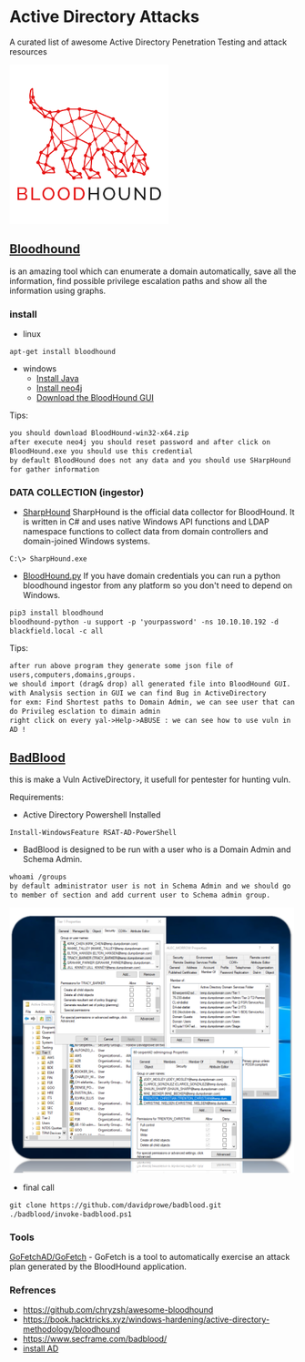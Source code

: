 # Active Directory Attacks
A curated list of awesome Active Directory Penetration Testing and attack resources


<img src="img/bg.png" />

## [Bloodhound](https://github.com/BloodHoundAD/BloodHound)
is an amazing tool which can enumerate a domain automatically, save all the information, find possible privilege escalation paths and show all the information using graphs.

### install 
* linux 
```
apt-get install bloodhound
```

* windows
  * [Install Java](https://www.oracle.com/java/technologies/javase-jdk11-downloads.html)
  * [Install neo4j](https://neo4j.com/download-center/#community)
  * [Download the BloodHound GUI](https://github.com/BloodHoundAD/BloodHound/releases)

Tips:
```
you should download BloodHound-win32-x64.zip
after execute neo4j you should reset password and after click on BloodHound.exe you should use this credential
by default BloodHound does not any data and you should use SHarpHound for gather information
```

### DATA COLLECTION (ingestor)
* [SharpHound](https://github.com/BloodHoundAD/BloodHound/tree/master/Collectors) SharpHound is the official data collector for BloodHound. It is written in C# and uses native Windows API functions and LDAP namespace functions to collect data from domain controllers and domain-joined Windows systems. 
```
C:\> SharpHound.exe
```

* [BloodHound.py](https://github.com/fox-it/BloodHound.py) If you have domain credentials you can run a python bloodhound ingestor from any platform so you don't need to depend on Windows.

```
pip3 install bloodhound
bloodhound-python -u support -p 'yourpassword' -ns 10.10.10.192 -d blackfield.local -c all
```

Tips:
```
after run above program they generate some json file of users,computers,domains,groups.
we should import (drag& drop) all generated file into BloodHound GUI.
with Analysis section in GUI we can find Bug in ActiveDirectory
for exm: Find Shortest paths to Domain Admin, we can see user that can do Privileg esclation to dimain admin
right click on every yal->Help->ABUSE : we can see how to use vuln in AD !
```


## [BadBlood](https://github.com/davidprowe/BadBlood)
this is make a Vuln ActiveDirectory, it usefull for pentester for hunting vuln. 

Requirements:
* Active Directory Powershell Installed
 ```
 Install-WindowsFeature RSAT-AD-PowerShell
 ```
* BadBlood is designed to be run with a user who is a Domain Admin and Schema Admin.
```
whoami /groups
by default administrator user is not in Schema Admin and we should go to member of section and add current user to Schema admin group.
``` 
<img src="img/BadBlood.png" width="500px" />

* final call 
```
git clone https://github.com/davidprowe/badblood.git
./badblood/invoke-badblood.ps1
```

### Tools
[GoFetchAD/GoFetch](https://github.com/GoFetchAD/GoFetch) - GoFetch is a tool to automatically exercise an attack plan generated by the BloodHound application.


### Refrences
* https://github.com/chryzsh/awesome-bloodhound
* https://book.hacktricks.xyz/windows-hardening/active-directory-methodology/bloodhound
* https://www.secframe.com/badblood/
* [install AD](https://computingforgeeks.com/how-to-install-active-directory-domain-services-in-windows-server/)

